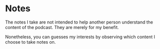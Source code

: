 # Notes

The notes I take are not intended to help another person understand the content of the podcast. They are merely for my benefit.

Nonetheless, you can guesses my interests by observing which content I choose to take notes on.